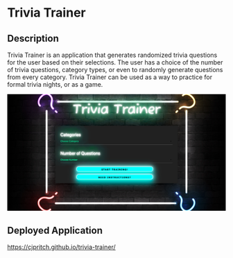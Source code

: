 # Trivia Trainer 

## Description

Trivia Trainer is an application that generates randomized trivia questions for the user based on their selections. The user has a choice of the number of trivia questions, category types, or even to randomly generate questions from every category. Trivia Trainer can be used as a way to practice for formal trivia nights, or as a game. 

![image](./assets/images/screencapture-file-Users-carlypritchard-Documents-trivia-trainer-index-html-2022-06-22-16_30_45.png)

## Deployed Application
https://cjpritch.github.io/trivia-trainer/